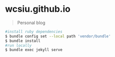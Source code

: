 # wcsiu.github.io

> Personal blog


```sh
#install ruby dependencies
$ bundle config set --local path 'vendor/bundle'
$ bundle install
#run locally
$ bundle exec jekyll serve
```